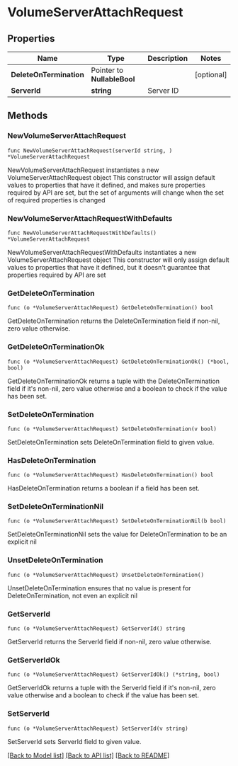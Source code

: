 # VolumeServerAttachRequest

## Properties

Name | Type | Description | Notes
------------ | ------------- | ------------- | -------------
**DeleteOnTermination** | Pointer to **NullableBool** |  | [optional] 
**ServerId** | **string** | Server ID | 

## Methods

### NewVolumeServerAttachRequest

`func NewVolumeServerAttachRequest(serverId string, ) *VolumeServerAttachRequest`

NewVolumeServerAttachRequest instantiates a new VolumeServerAttachRequest object
This constructor will assign default values to properties that have it defined,
and makes sure properties required by API are set, but the set of arguments
will change when the set of required properties is changed

### NewVolumeServerAttachRequestWithDefaults

`func NewVolumeServerAttachRequestWithDefaults() *VolumeServerAttachRequest`

NewVolumeServerAttachRequestWithDefaults instantiates a new VolumeServerAttachRequest object
This constructor will only assign default values to properties that have it defined,
but it doesn't guarantee that properties required by API are set

### GetDeleteOnTermination

`func (o *VolumeServerAttachRequest) GetDeleteOnTermination() bool`

GetDeleteOnTermination returns the DeleteOnTermination field if non-nil, zero value otherwise.

### GetDeleteOnTerminationOk

`func (o *VolumeServerAttachRequest) GetDeleteOnTerminationOk() (*bool, bool)`

GetDeleteOnTerminationOk returns a tuple with the DeleteOnTermination field if it's non-nil, zero value otherwise
and a boolean to check if the value has been set.

### SetDeleteOnTermination

`func (o *VolumeServerAttachRequest) SetDeleteOnTermination(v bool)`

SetDeleteOnTermination sets DeleteOnTermination field to given value.

### HasDeleteOnTermination

`func (o *VolumeServerAttachRequest) HasDeleteOnTermination() bool`

HasDeleteOnTermination returns a boolean if a field has been set.

### SetDeleteOnTerminationNil

`func (o *VolumeServerAttachRequest) SetDeleteOnTerminationNil(b bool)`

 SetDeleteOnTerminationNil sets the value for DeleteOnTermination to be an explicit nil

### UnsetDeleteOnTermination
`func (o *VolumeServerAttachRequest) UnsetDeleteOnTermination()`

UnsetDeleteOnTermination ensures that no value is present for DeleteOnTermination, not even an explicit nil
### GetServerId

`func (o *VolumeServerAttachRequest) GetServerId() string`

GetServerId returns the ServerId field if non-nil, zero value otherwise.

### GetServerIdOk

`func (o *VolumeServerAttachRequest) GetServerIdOk() (*string, bool)`

GetServerIdOk returns a tuple with the ServerId field if it's non-nil, zero value otherwise
and a boolean to check if the value has been set.

### SetServerId

`func (o *VolumeServerAttachRequest) SetServerId(v string)`

SetServerId sets ServerId field to given value.



[[Back to Model list]](../README.md#documentation-for-models) [[Back to API list]](../README.md#documentation-for-api-endpoints) [[Back to README]](../README.md)


